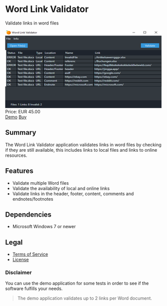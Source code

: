 # Word Link Validator

Validate links in word files

<div class="splash">
    <img alt="Splash" src="/content/solutions/finished/Word_Link_Validator/img/Word_Link_Validator_splash.png">
    <div class="price">Price: EUR 45.00</div>
    <div class="purchase">
        <a class="button" rel="download" type="application/zip" href="/api/download?key=<?= \urlencode('V29yZExpbmtWYWxpZGF0b3JBcHBfRGVtbw=='); ?>">Demo</a>
        <a class="button" href="#">Buy</a>
    </div>
</div>

## Summary

The Word Link Validator application validates links in word files by checking if they are still available, this includes links to local files and links to online resources.

## Features

* Validate multiple Word files
* Validate the availability of local and online links
* Validate links in the header, footer, content, comments and endnotes/footnotes

## Dependencies

* Microsoft Windows 7 or newer

## Legal

* [Terms of Service](/en/terms)
* [License](/content/licenses/LICENSE%20V2.txt)

### Disclaimer

You can use the demo application for some tests in order to see if the software fulfills your needs.

> The demo application validates up to 2 links per Word document.
